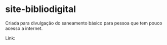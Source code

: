 # site-bibliodigital
 
Criada para divulgação do saneamento básico para pessoa que tem pouco acesso a internet.

Link:
